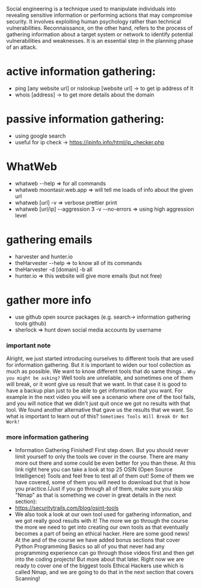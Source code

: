 Social engineering is a technique used to manipulate individuals into revealing sensitive information
or performing actions that may compromise security. It involves exploiting human psychology rather than
technical vulnerabilities. Reconnaissance, on the other hand, refers to the process of gathering information
about a target system or network to identify potential vulnerabilities and weaknesses. It is an essential
step in the planning phase of an attack.

# active information gathering:

- ping [any website url] or nslookup [website url] -> to get ip address of It
- whois [address] -> to get more details about the domain

# passive information gathering:

- using google search
- useful for ip check -> https://ipinfo.info/html/ip_checker.php

# WhatWeb

- whatweb --help => for all commands
- whatweb moontasir.web.app => will tell me loads of info about the given url
- whatweb [url] -v => verbose prettier print
- whatweb [url/ip] --aggression 3 -v --no-errors => using high aggression level

# gathering emails

- harvester and hunter.io
- theHarvester --help => to know all of its commands
- theHarvester -d [domain] -b all
- hunter.io => this website will give more emails (but not free)

# gather more info

- use github open source packages (e.g. search-> information gathering tools github)
- sherlock => hunt down social media accounts by username

### important note

Alright, we just started introducing ourselves to different tools that are used for information gathering.
But it is important to widen our tool collection as much as possible. We want to know different tools that
do same things .. `Why you might be asking?` Well tools are unreliable, and sometimes one of them will break,
or it wont give us result that we want. In that case it is good to have a backup plan just to be able to get
information that you want. For example in the next video you will see a scenario where one of the tool
fails, and you will notice that we didn't just quit once we got no results with that tool. We found another
alternative that gave us the results that we want. So what is important to learn out of this?
`Sometimes Tools Will Break Or Not Work!`

### more information gathering

- Information Gathering Finished! First step down. But you should never limit yourself to only the tools we cover in the course. There are many more out there and some could be even better for you than these. At this link right here you can take a look at top 25 OSIN (Open Source Intelligence) Tools and feel free to test all of them out! Some of them we have covered, some of them you will need to download but that is how you practice.(Just if you go through all of them, make sure you skip "Nmap" as that is something we cover in great details in the next section):
- https://securitytrails.com/blog/osint-tools
- We also took a look at our own tool used for gathering information, and we got really good results with it! The more we go through the course the more we need to get into creating our own tools as that eventually becomes a part of being an ethical hacker. Here are some good news! At the and of the course we have added bonus sections that cover Python Programming Basics so all of you that never had any programming experience can go through those videos first and then get into the coding projects! But more about that later. Right now we are ready to cover one of the biggest tools Ethical Hackers use which is called Nmap, and we are going to do that in the next section that covers Scanning!
